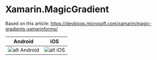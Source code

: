 # Xamarin.MagicGradient
Based on this article:
https://devblogs.microsoft.com/xamarin/magic-gradients-xamarinforms/


| Android  | iOS |
| ------------- | ------------- |
| ![alt Android](https://imgur.com/EpxNFZ7)  | ![alt iOS](https://imgur.com/hK0gmne)  |
